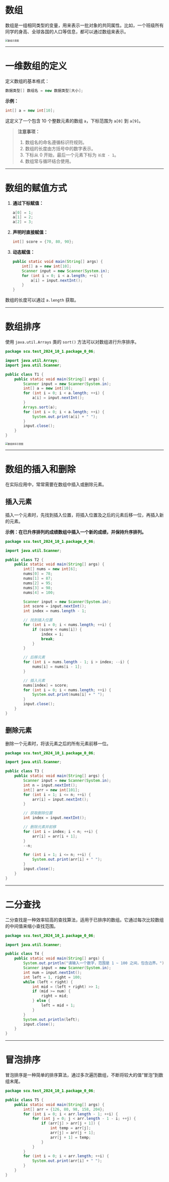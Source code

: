 # 数组

数组是一组相同类型的变量，用来表示一批对象的共同属性。比如，一个班级所有同学的身高、全球各国的人口等信息，都可以通过数组来表示。

<img src="https://leafalice-image.oss-cn-hangzhou.aliyuncs.com/img/image-20241001002758055.png" alt="数组示意图" style="zoom:50%;" />

---

# 一维数组的定义

定义数组的基本格式：

```java
数据类型[] 数组名 = new 数据类型[大小];
```

**示例：**

```java
int[] a = new int[10];
```

这定义了一个包含 10 个整数元素的数组 `a`，下标范围为 `a[0]` 到 `a[9]`。

> **注意事项：**
>
> 1. 数组名的命名遵循标识符规则。
> 2. 数组的长度由方括号中的数字表示。
> 3. 下标从 0 开始，最后一个元素下标为 `长度 - 1`。
> 4. 数组常与循环结合使用。

---

# 数组的赋值方式

1. **通过下标赋值：**

   ```java
   a[0] = 1;
   a[1] = 2;
   a[2] = 3;
   ```

2. **声明时直接赋值：**

   ```java
   int[] score = {70, 80, 90};
   ```

3. **动态赋值：**

   ```java
   public static void main(String[] args) {
       int[] a = new int[10];
       Scanner input = new Scanner(System.in);
       for (int i = 0; i < a.length; ++i) {
           a[i] = input.nextInt();
       }
   }
   ```

数组的长度可以通过 `a.length` 获取。

---

# 数组排序

使用 `java.util.Arrays` 类的 `sort()` 方法可以对数组进行升序排序。

```java
package scu.test_2024_10_1.package_0_06;

import java.util.Arrays;
import java.util.Scanner;

public class T1 {
    public static void main(String[] args) {
        Scanner input = new Scanner(System.in);
        int[] a = new int[10];
        for (int i = 0; i < a.length; ++i) {
            a[i] = input.nextInt();
        }
        Arrays.sort(a);
        for (int i = 0; i < a.length; ++i) {
            System.out.print(a[i] + " ");
        }
        input.close();
    }
}
```

<img src="https://leafalice-image.oss-cn-hangzhou.aliyuncs.com/img/image-20241001010224814.png" alt="数组排序示意图" style="zoom:50%;" />

---

# 数组的插入和删除

在实际应用中，常常需要在数组中插入或删除元素。

## 插入元素

插入一个元素时，先找到插入位置，将插入位置及之后的元素后移一位，再插入新的元素。

**示例：在已升序排列的成绩数组中插入一个新的成绩，并保持升序排列。**

```java
package scu.test_2024_10_1.package_0_06;

import java.util.Scanner;

public class T2 {
    public static void main(String[] args) {
        int[] nums = new int[6];
        nums[0] = 78;
        nums[1] = 87;
        nums[2] = 95;
        nums[3] = 98;
        nums[4] = 100;

        Scanner input = new Scanner(System.in);
        int score = input.nextInt();
        int index = nums.length - 1;

        // 找到插入位置
        for (int i = 0; i < nums.length; ++i) {
            if (score < nums[i]) {
                index = i;
                break;
            }
        }

        // 后移元素
        for (int i = nums.length - 1; i > index; --i) {
            nums[i] = nums[i - 1];
        }

        // 插入元素
        nums[index] = score;
        for (int i = 0; i < nums.length; ++i) {
            System.out.print(nums[i] + " ");
        }
        input.close();
    }
}
```

## 删除元素

删除一个元素时，将该元素之后的所有元素前移一位。

```java
package scu.test_2024_10_1.package_0_06;

import java.util.Scanner;

public class T3 {
    public static void main(String[] args) {
        Scanner input = new Scanner(System.in);
        int n = input.nextInt();
        int[] arr = new int[101];
        for (int i = 1; i <= n; ++i) {
            arr[i] = input.nextInt();
        }

        // 获取删除位置
        int index = input.nextInt();

        // 删除元素并前移
        for (int i = index; i < n; ++i) {
            arr[i] = arr[i + 1];
        }
        --n;

        for (int i = 1; i <= n; ++i) {
            System.out.print(arr[i] + " ");
        }
        input.close();
    }
}
```

---

# 二分查找

二分查找是一种效率较高的查找算法，适用于已排序的数组。它通过每次比较数组的中间值来缩小查找范围。

```java
package scu.test_2024_10_1.package_0_06;

import java.util.Scanner;

public class T4 {
    public static void main(String[] args) {
        System.out.println("请输入一个数字，范围是 1 ~ 100 之间，包含边界。");
        Scanner input = new Scanner(System.in);
        int num = input.nextInt();
        int left = 1, right = 100;
        while (left < right) {
            int mid = (left + right) >> 1;
            if (mid >= num) {
                right = mid;
            } else {
                left = mid + 1;
            }
        }
        System.out.println(left);
        input.close();
    }
}
```

---

# 冒泡排序

冒泡排序是一种简单的排序算法，通过多次遍历数组，不断将较大的值“冒泡”到数组末尾。

```java
package scu.test_2024_10_1.package_0_06;

public class T5 {
    public static void main(String[] args) {
        int[] arr = {126, 80, 98, 158, 204};
        for (int i = 0; i < arr.length - 1; ++i) {
            for (int j = 0; j < arr.length - 1 - i; ++j) {
                if (arr[j] > arr[j + 1]) {
                    int temp = arr[j];
                    arr[j] = arr[j + 1];
                    arr[j + 1] = temp;
                }
            }
        }
        for (int i = 0; i < arr.length; ++i) {
            System.out.print(arr[i] + " ");
        }
    }
}
```
